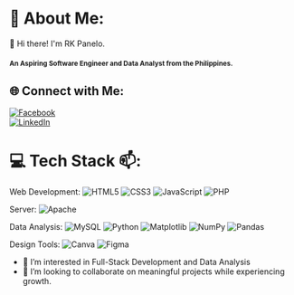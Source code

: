 # 💫 About Me:
👋 Hi there! I'm RK Panelo.

<h4 align="left"><sub>An Aspiring Software Engineer and Data Analyst from the Philippines.</sub></h4>

## 🌐 Connect with Me:
[![Facebook](https://img.shields.io/badge/Facebook-%231877F2.svg?logo=Facebook&logoColor=white)](https://facebook.com/rkpanelo) <br>
[![LinkedIn](https://img.shields.io/badge/LinkedIn-%230077B5.svg?logo=linkedin&logoColor=white)](https://linkedin.com/in/rei-kristian-panelo) <br>


# 💻 Tech Stack 📫:
Web Development:
![HTML5](https://img.shields.io/badge/html5-%23E34F26.svg?style=plastic&logo=html5&logoColor=white) ![CSS3](https://img.shields.io/badge/css3-%231572B6.svg?style=plastic&logo=css3&logoColor=white) ![JavaScript](https://img.shields.io/badge/javascript-%23323330.svg?style=plastic&logo=javascript&logoColor=%23F7DF1E) ![PHP](https://img.shields.io/badge/php-%23777BB4.svg?style=plastic&logo=php&logoColor=white) 

Server:
![Apache](https://img.shields.io/badge/apache-%23D42029.svg?style=plastic&logo=apache&logoColor=white) 

Data Analysis: 
![MySQL](https://img.shields.io/badge/mysql-4479A1.svg?style=plastic&logo=mysql&logoColor=white) ![Python](https://img.shields.io/badge/python-3670A0?style=plastic&logo=python&logoColor=ffdd54) ![Matplotlib](https://img.shields.io/badge/Matplotlib-%23ffffff.svg?style=plastic&logo=Matplotlib&logoColor=black) ![NumPy](https://img.shields.io/badge/numpy-%23013243.svg?style=plastic&logo=numpy&logoColor=white) ![Pandas](https://img.shields.io/badge/pandas-%23150458.svg?style=plastic&logo=pandas&logoColor=white) 


Design Tools:
![Canva](https://img.shields.io/badge/Canva-%2300C4CC.svg?style=plastic&logo=Canva&logoColor=white) ![Figma](https://img.shields.io/badge/figma-%23F24E1E.svg?style=plastic&logo=figma&logoColor=white) 

<!-- Proudly created with GPRM ( https://gprm.itsvg.in ) -->

- 👀 I’m interested in Full-Stack Development and Data Analysis
- 💞️ I’m looking to collaborate on meaningful projects while experiencing growth.

<!---
rk-panelo/rk-panelo is a ✨ special ✨ repository because its `README.md` (this file) appears on your GitHub profile.
You can click the Preview link to take a look at your changes.
--->
